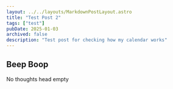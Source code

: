 ```yaml
---
layout: ../../layouts/MarkdownPostLayout.astro
title: "Test Post 2"
tags: ["test"]
pubDate: 2025-01-03
archived: false
description: "Test post for checking how my calendar works"
---
```


## Beep Boop
No thoughts head empty

